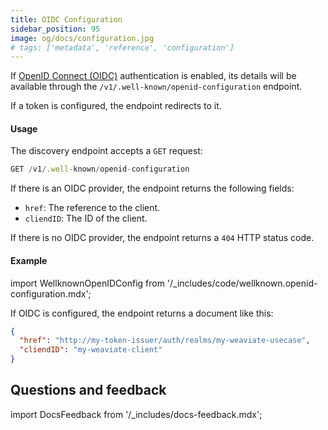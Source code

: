 ```yaml
---
title: OIDC Configuration
sidebar_position: 95
image: og/docs/configuration.jpg
# tags: ['metadata', 'reference', 'configuration']
---
```


If [OpenID Connect (OIDC)](/docs/weaviate/configuration/authentication.md) authentication is enabled, its details will be available through the `/v1/.well-known/openid-configuration` endpoint.

If a token is configured, the endpoint redirects to it.

#### Usage

The discovery endpoint accepts a `GET` request:

```js
GET /v1/.well-known/openid-configuration
```

If there is an OIDC provider, the endpoint returns the following fields:
- `href`: The reference to the client.
- `cliendID`: The ID of the client.

If there is no OIDC provider, the endpoint returns a `404` HTTP status code.

#### Example

import WellknownOpenIDConfig from '/_includes/code/wellknown.openid-configuration.mdx';

<WellknownOpenIDConfig/>

If OIDC is configured, the endpoint returns a document like this:

```json
{
  "href": "http://my-token-issuer/auth/realms/my-weaviate-usecase",
  "cliendID": "my-weaviate-client"
}
```

## Questions and feedback

import DocsFeedback from '/_includes/docs-feedback.mdx';

<DocsFeedback/>
